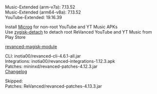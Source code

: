 Music-Extended (arm-v7a): 7.13.52  
Music-Extended (arm64-v8a): 7.13.52  
YouTube-Extended: 19.16.39  

Install [Microg](https://github.com/ReVanced/GmsCore/releases) for non-root YouTube and YT Music APKs  
Use [zygisk-detach](https://github.com/j-hc/zygisk-detach) to detach root ReVanced YouTube and YT Music from Play Store  

[revanced-magisk-module](https://github.com/j-hc/revanced-magisk-module)
  
CLI: inotia00/revanced-cli-4.6.1-all.jar  
Integrations: inotia00/revanced-integrations-1.12.3.apk  
Patches: mininxd/revanced-patches-4.12.3.jar  
[Changelog](https://github.com/mininxd/revanced-patches/releases/tag/v4.12.3)  

Skipped:  
Patches: ReVanced/revanced-patches-4.13.3.jar    
